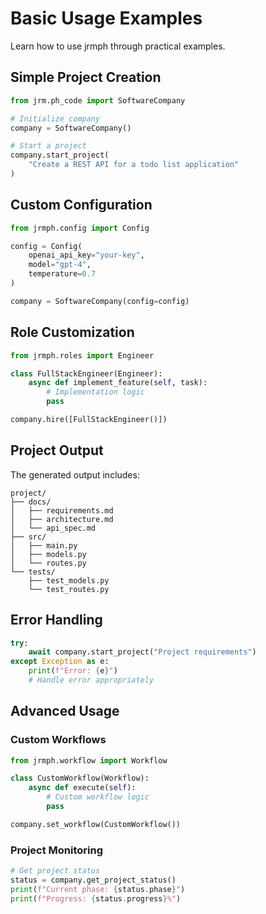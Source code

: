 # Basic Usage Examples

Learn how to use jrmph through practical examples.

## Simple Project Creation

```python
from jrm.ph_code import SoftwareCompany

# Initialize company
company = SoftwareCompany()

# Start a project
company.start_project(
    "Create a REST API for a todo list application"
)
```

## Custom Configuration

```python
from jrmph.config import Config

config = Config(
    openai_api_key="your-key",
    model="gpt-4",
    temperature=0.7
)

company = SoftwareCompany(config=config)
```

## Role Customization

```python
from jrmph.roles import Engineer

class FullStackEngineer(Engineer):
    async def implement_feature(self, task):
        # Implementation logic
        pass

company.hire([FullStackEngineer()])
```

## Project Output

The generated output includes:

```
project/
├── docs/
│   ├── requirements.md
│   ├── architecture.md
│   └── api_spec.md
├── src/
│   ├── main.py
│   ├── models.py
│   └── routes.py
└── tests/
    ├── test_models.py
    └── test_routes.py
```

## Error Handling

```python
try:
    await company.start_project("Project requirements")
except Exception as e:
    print(f"Error: {e}")
    # Handle error appropriately
```

## Advanced Usage

### Custom Workflows
```python
from jrmph.workflow import Workflow

class CustomWorkflow(Workflow):
    async def execute(self):
        # Custom workflow logic
        pass

company.set_workflow(CustomWorkflow())
```

### Project Monitoring
```python
# Get project status
status = company.get_project_status()
print(f"Current phase: {status.phase}")
print(f"Progress: {status.progress}%")
```